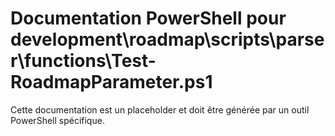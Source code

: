 # Documentation PowerShell pour development\roadmap\scripts\parser\functions\Test-RoadmapParameter.ps1

Cette documentation est un placeholder et doit être générée par un outil PowerShell spécifique.
